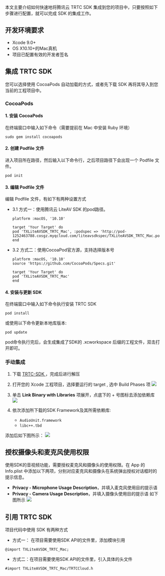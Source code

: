 本文主要介绍如何快速地将腾讯云 TRTC SDK 集成到您的项目中，只要按照如下步骤进行配置，就可以完成 SDK 的集成工作。


## 开发环境要求
- Xcode 9.0+
- OS X10.10+的Mac真机
- 项目已配置有效的开发者签名

## 集成 TRTC SDK
您可以选择使用 CocoaPods 自动加载的方式，或者先下载 SDK 再将其导入到您当前的工程项目中。

### CocoaPods
#### 1. 安装 CocoaPods
在终端窗口中输入如下命令（需要提前在 Mac 中安装 Ruby 环境）
```
sudo gem install cocoapods
```

#### 2. 创建 Podfile 文件
进入项目所在路径，然后输入以下命令行，之后项目路径下会出现一个 Podfile 文件。
```
pod init
```

#### 3. 编辑 Podfile 文件
编辑 Podfile 文件，有如下有两种设置方式

- 3.1 方式一：使用腾讯云 LiteAV SDK 的pod路径。

	```
	platform :macOS, '10.10'

	target 'Your Target' do
	pod 'TXLiteAVSDK_TRTC_Mac', :podspec => 'http://pod-1252463788.cosgz.myqcloud.com/liteavsdkspec/TXLiteAVSDK_TRTC_Mac.podspec'
	end
	```

- 3.2 方式二：使用CocoaPod官方源，支持选择版本号

	```
	platform :macOS, '10.10'
	source 'https://github.com/CocoaPods/Specs.git'

	target 'Your Target' do
	pod 'TXLiteAVSDK_TRTC_Mac'
	end
	```

#### 4. 安装与更新 SDK
在终端窗口中输入如下命令执行安装 TRTC SDK
```
pod install
```
或使用以下命令更新本地库版本:
```
pod update
```

pod命令执行完后，会生成集成了SDK的 .xcworkspace 后缀的工程文件，双击打开即可。

### 手动集成
1. 下载 [TRTC-SDK ]() ，完成后进行解压
2. 打开您的 Xcode 工程项目，选择要运行的 target , 选中 Build Phases 项
![](https://main.qcloudimg.com/raw/b5097f8ac4cbaa5044d92b2a96ea2b9e.jpg)

3. 单击 **Link Binary with Libraries** 项展开，点底下的 + 号图标去添加依赖库
![](https://main.qcloudimg.com/raw/17046154417930f9d31b6452782df55d.jpg)

4. 依次添加所下载的SDK Framework及其所需依赖库: 
    - `AudioUnit.framework` 
    - `libc++.tbd`
    
 添加后如下图所示：
![](https://main.qcloudimg.com/raw/7bddb832347a971f3e69238480fa3e8d.jpg)

## 授权摄像头和麦克风使用权限
使用SDK的音视频功能，需要授权麦克风和摄像头的使用权限。在 App 的 Info.plist 中添加以下两项，分别对应麦克风和摄像头在系统弹出授权对话框时的提示信息。
- **Privacy - Microphone Usage Description**，并填入麦克风使用目的提示语
- **Privacy - Camera Usage Description**，并填入摄像头使用目的提示语 
如下图所示
![](https://main.qcloudimg.com/raw/be76bd6f3f22d31385d871710b51b771.jpg) 


## 引用 TRTC SDK
项目代码中使用 SDK 有两种方式
- 方式一： 在项目需要使用SDK API的文件里，添加模块引用

```
@import TXLiteAVSDK_TRTC_Mac;
```

- 方式二：在项目需要使用SDK API的文件里，引入具体的头文件

```
#import TXLiteAVSDK_TRTC_Mac/TRTCCloud.h
```


